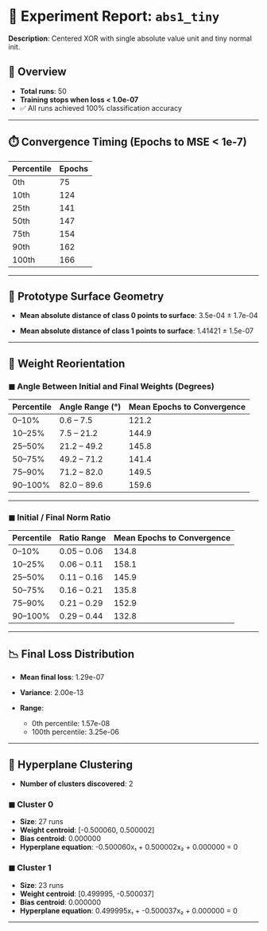 # 🧪 Experiment Report: `abs1_tiny`

**Description**: Centered XOR with single absolute value unit and tiny normal init.

## 🎯 Overview

* **Total runs**: 50
* **Training stops when loss < 1.0e-07**
* ✅ All runs achieved 100% classification accuracy

---

## ⏱️ Convergence Timing (Epochs to MSE < 1e-7)

| Percentile | Epochs |
| ---------- | ------ |
| 0th        | 75     |
| 10th       | 124     |
| 25th       | 141     |
| 50th       | 147     |
| 75th       | 154     |
| 90th       | 162     |
| 100th      | 166     |

---


## 🧠 Prototype Surface Geometry

* **Mean absolute distance of class 0 points to surface**: 3.5e-04 ± 1.7e-04

* **Mean absolute distance of class 1 points to surface**: 1.41421 ± 1.5e-07


---

## 🔁 Weight Reorientation

### ◼ Angle Between Initial and Final Weights (Degrees)

| Percentile | Angle Range (°) | Mean Epochs to Convergence |
| ---------- | --------------- | -------------------------- |
| 0–10%      | 0.6 – 7.5     | 121.2                       |
| 10–25%     | 7.5 – 21.2     | 144.9                       |
| 25–50%     | 21.2 – 49.2     | 145.8                       |
| 50–75%     | 49.2 – 71.2     | 141.4                       |
| 75–90%     | 71.2 – 82.0     | 149.5                       |
| 90–100%    | 82.0 – 89.6     | 159.6                       |

---

### ◼ Initial / Final Norm Ratio

| Percentile | Ratio Range | Mean Epochs to Convergence |
| ---------- | ----------- | -------------------------- |
| 0–10%      | 0.05 – 0.06 | 134.8                       |
| 10–25%     | 0.06 – 0.11 | 158.1                       |
| 25–50%     | 0.11 – 0.16 | 145.9                       |
| 50–75%     | 0.16 – 0.21 | 135.8                       |
| 75–90%     | 0.21 – 0.29 | 152.9                       |
| 90–100%    | 0.29 – 0.44 | 132.8                       |

---

## 📉 Final Loss Distribution

* **Mean final loss**: 1.29e-07

* **Variance**: 2.00e-13

* **Range**:

  * 0th percentile: 1.57e-08
  * 100th percentile: 3.25e-06


---

## 🎯 Hyperplane Clustering

* **Number of clusters discovered**: 2

### ◼ Cluster 0

* **Size**: 27 runs
* **Weight centroid**: [-0.500060, 0.500002]
* **Bias centroid**: 0.000000
* **Hyperplane equation**: -0.500060x₁ + 0.500002x₂ + 0.000000 = 0

### ◼ Cluster 1

* **Size**: 23 runs
* **Weight centroid**: [0.499995, -0.500037]
* **Bias centroid**: 0.000000
* **Hyperplane equation**: 0.499995x₁ + -0.500037x₂ + 0.000000 = 0

---

